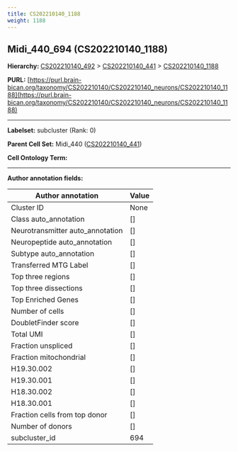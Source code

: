 ```yaml
---
title: CS202210140_1188
weight: 1188
---
```

## Midi_440_694 (CS202210140_1188)
<b>Hierarchy: </b>
[CS202210140_492](../CS202210140_492) >
[CS202210140_441](../CS202210140_441) >
[CS202210140_1188](../CS202210140_1188)

**PURL:** [https://purl.brain-bican.org/taxonomy/CS202210140/CS202210140_neurons/CS202210140_1188](https://purl.brain-bican.org/taxonomy/CS202210140/CS202210140_neurons/CS202210140_1188)

---


**Labelset:** subcluster (Rank: 0)

**Parent Cell Set:** Midi_440 ([CS202210140_441](../CS202210140_441))



**Cell Ontology Term:** 

[MARKER GENES.]: #


---

[TRANSFERRED ANNOTATIONS.]: #


[AUTHOR ANNOTATION FIELDS.]: #


**Author annotation fields:**

| Author annotation | Value |
|-------------------|-------|
|Cluster ID|None|
|Class auto_annotation|[]|
|Neurotransmitter auto_annotation|[]|
|Neuropeptide auto_annotation|[]|
|Subtype auto_annotation|[]|
|Transferred MTG Label|[]|
|Top three regions|[]|
|Top three dissections|[]|
|Top Enriched Genes|[]|
|Number of cells|[]|
|DoubletFinder score|[]|
|Total UMI|[]|
|Fraction unspliced|[]|
|Fraction mitochondrial|[]|
|H19.30.002|[]|
|H19.30.001|[]|
|H18.30.002|[]|
|H18.30.001|[]|
|Fraction cells from top donor|[]|
|Number of donors|[]|
|subcluster_id|694|
